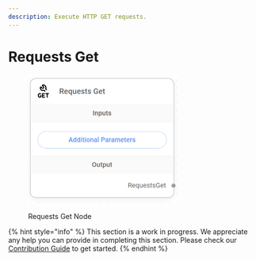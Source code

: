 ```yaml
---
description: Execute HTTP GET requests.
---
```


# Requests Get

<figure><img src="../../../.gitbook/assets/image (6) (1) (1).png" alt="" width="303"><figcaption><p>Requests Get Node</p></figcaption></figure>

{% hint style="info" %}
This section is a work in progress. We appreciate any help you can provide in completing this section. Please check our [Contribution Guide](../../../CONTRIBUTING.md) to get started.
{% endhint %}
